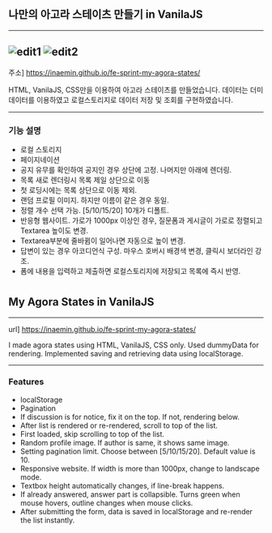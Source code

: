 ## 나만의 아고라 스테이츠 만들기 in VanilaJS
------------------
![edit1](https://user-images.githubusercontent.com/97337038/197401885-26bae71c-a3fc-4459-a831-e67d308460d6.gif)
![edit2](https://user-images.githubusercontent.com/97337038/197401892-8eb05c23-b44e-4a4c-8436-c70ba24e577b.gif)
------------------

주소] https://inaemin.github.io/fe-sprint-my-agora-states/

HTML, VanilaJS, CSS만을 이용하여 아고라 스테이츠를 만들었습니다. 데이터는 더미데이터를 이용하였고 로컬스토리지로 데이터 저장 및 조회를 구현하였습니다.

------------------
### 기능 설명

- 로컬 스토리지
- 페이지네이션
- 공지 유무를 확인하여 공지인 경우 상단에 고정. 나머지만 아래에 렌더링.
- 목록 새로 렌더링시 목록 제일 상단으로 이동
- 첫 로딩시에는 목록 상단으로 이동 제외.
- 랜덤 프로필 이미지. 하지만 이름이 같은 경우 동일.
- 정렬 개수 선택 가능. [5/10/15/20] 10개가 디폴트.
- 반응형 웹사이트. 가로가 1000px 이상인 경우, 질문폼과 게시글이 가로로 정렬되고 Textarea 높이도 변경.
- Textarea부분에 줄바뀜이 일어나면 자동으로 높이 변경.
- 답변이 있는 경우 아코디언식 구성. 마우스 호버시 배경색 변경, 클릭시 보더라인 강조.
- 폼에 내용을 입력하고 제출하면 로컬스토리지에 저장되고 목록에 즉시 반영.  

#
#
#
#

## My Agora States in VanilaJS
------------------
url] https://inaemin.github.io/fe-sprint-my-agora-states/

I made agora states using HTML, VanilaJS, CSS only. Used dummyData for rendering. Implemented saving and retrieving data using localStorage.  

------------------
### Features
- localStorage
- Pagination
- If discussion is for notice, fix it on the top. If not, rendering below.
- After list is rendered or re-rendered, scroll to top of the list.
- First loaded, skip scrolling to top of the list.
- Random profile image. If author is same, it shows same image.
- Setting pagination limit. Choose between [5/10/15/20]. Default value is 10.
- Responsive website. If width is more than 1000px, change to landscape mode.
- Textbox height automatically changes, if line-break happens.
- If already answered, answer part is collapsible. Turns green when mouse hovers, outline changes when mouse clicks.
- After submitting the form, data is saved in localStorage and re-render the list instantly.  


